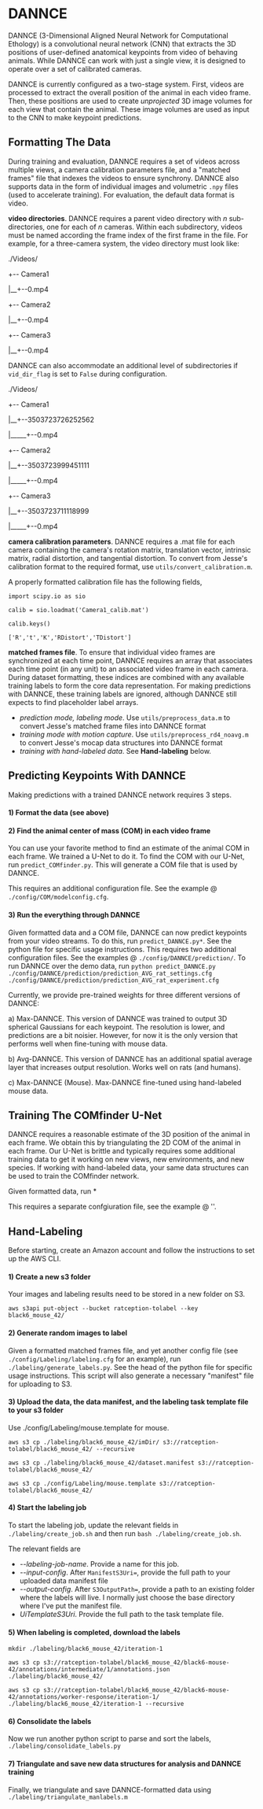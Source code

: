 # DANNCE

DANNCE (3-Dimensional Aligned Neural Network for Computational Ethology) is a convolutional neural network (CNN) that extracts the 3D positions of user-defined anatomical keypoints from video of behaving animals. While DANNCE can work with just a single view, it is designed to operate over a set of calibrated cameras.

DANNCE is currently configured as a two-stage system. First, videos are processed to extract the overall position of the animal in each video frame. Then, these positions are used to create *unprojected* 3D image volumes for each view that contain the animal. These image volumes are used as input to the CNN to make keypoint predictions.

## Formatting The Data
During training and evaluation, DANNCE requires a set of videos across multiple views, a camera calibration parameters file, and a "matched frames" file that indexes the videos to ensure synchrony. DANNCE also supports data in the form of individual images and volumetric `.npy` files (used to accelerate training). For evaluation, the default data format is video.

**video directories**.
DANNCE requires a parent video directory with *n* sub-directories, one for each of *n* cameras. Within each subdirectory, videos must be named according the frame index of the first frame in the file. For example, for a three-camera system, the video directory must look like:

./Videos/

+-- Camera1

|\_\_+--0.mp4

+-- Camera2

|\_\_+--0.mp4

+-- Camera3

|\_\_+--0.mp4

DANNCE can also accommodate an additional level of subdirectories if `vid_dir_flag` is set to `False` during configuration. 

./Videos/

+-- Camera1

|\_\_+--3503723726252562

|\_\_\_\_\_+--0.mp4

+-- Camera2

|\_\_+--3503723999451111

|\_\_\_\_\_+--0.mp4

+-- Camera3

|\_\_+--3503723711118999

|\_\_\_\_\_+--0.mp4

**camera calibration parameters**.
DANNCE requires a .mat file for each camera containing the camera's rotation matrix, translation vector, intrinsic matrix, radial distortion, and tangential distortion. To convert from Jesse's calibration format to the required format, use `utils/convert_calibration.m`.

A properly formatted calibration file has the following fields,

`import scipy.io as sio`

`calib = sio.loadmat('Camera1_calib.mat')`

`calib.keys()`

`['R','t','K','RDistort','TDistort']`

**matched frames file**.
To ensure that individual video frames are synchronized at each time point, DANNCE requires an array that associates each time point (in any unit) to an associated video frame in each camera. During dataset formatting, these indices are combined with any available training labels to form the core data representation. For making predictions with DANNCE, these training labels are ignored, although DANNCE still expects to find placeholder label arrays.
- *prediction mode, labeling mode*. Use `utils/preprocess_data.m` to convert Jesse's matched frame files into DANNCE format
- *training mode with motion capture*. Use `utils/preprocess_rd4_noavg.m` to convert Jesse's mocap data structures into DANNCE format
- *training with hand-labeled data*. See **Hand-labeling** below.
    
## Predicting Keypoints With DANNCE

Making predictions with a trained DANNCE network requires 3 steps.

#### 1) Format the data (see above)
#### 2) Find the animal center of mass (COM) in each video frame
You can use your favorite method to find an estimate of the animal COM in each frame. We trained a U-Net to do it. To find the COM with our U-Net, run `predict_COMfinder.py`. This will generate a COM file that is used by DANNCE.

This requires an additional configuration file. See the example @ `./config/COM/modelconfig.cfg`.

#### 3) Run the everything through DANNCE
Given formatted data and a COM file, DANNCE can now predict keypoints from your video streams.
To do this, run `predict_DANNCE.py*`. See the python file for specific usage instructions.
This requires two additional configuration files. See the examples @ `./config/DANNCE/prediction/`. To run DANNCE over the demo data, run `python predict_DANNCE.py ./config/DANNCE/prediction/prediction_AVG_rat_settings.cfg ./config/DANNCE/prediction/prediction_AVG_rat_experiment.cfg`

Currently, we provide pre-trained weights for three different versions of DANNCE:

a) Max-DANNCE. This version of DANNCE was trained to output 3D spherical Gaussians for each keypoint. The resolution is lower, and predictions are a bit noisier. However, for now it is the only version that performs well when fine-tuning with mouse data.

b) Avg-DANNCE. This version of DANNCE has an additional spatial average layer that increases output resolution. Works well on rats (and humans).

c) Max-DANNCE (Mouse). Max-DANNCE fine-tuned using hand-labeled mouse data.

## Training The COMfinder U-Net
DANNCE requires a reasonable estimate of the 3D position of the animal in each frame. We obtain this by triangulating the 2D COM of the animal in each frame. Our U-Net is brittle and typically requires some additional training data to get it working on new views, new environments, and new species. If working with hand-labeled data, your same data structures can be used to train the COMfinder network.

Given formatted data, run *

This requires a separate confgiuration file, see the example @ ''.

## Hand-Labeling
Before starting, create an Amazon account and follow the instructions to set up the AWS CLI.

#### 1) Create a new s3 folder
Your images and labeling results need to be stored in a new folder on S3.

`aws s3api put-object --bucket ratception-tolabel --key black6_mouse_42/`

#### 2) Generate random images to label
Given a formatted matched frames file, and yet another config file (see `./config/Labeling/labeling.cfg` for an example), run `./labeling/generate_labels.py`. See the head of the python file for specific usage instructions. This script will also generate a necessary "manifest" file for uploading to S3.

#### 3) Upload the data, the data manifest, and the labeling task template file to your s3 folder
Use ./config/Labeling/mouse.template for mouse.

`aws s3 cp ./labeling/black6_mouse_42/imDir/ s3://ratception-tolabel/black6_mouse_42/ --recursive`

`aws s3 cp ./labeling/black6_mouse_42/dataset.manifest s3://ratception-tolabel/black6_mouse_42/`

`aws s3 cp ./config/Labeling/mouse.template s3://ratception-tolabel/black6_mouse_42/`

#### 4) Start the labeling job
To start the labeling job, update the relevant fields in `./labeling/create_job.sh` and then run `bash ./labeling/create_job.sh`.

The relevant fields are
- *--labeling-job-name*. Provide a name for this job.
- *--input-config*. After `ManifestS3Uri=`, provide the full path to your uploaded data manifest file
- *--output-config*. After `S3OutputPath=`, provide a path to an existing folder where the labels will live. I normally just choose the base directory where I've put the manifest file.
- *UiTemplateS3Uri*. Provide the full path to the task template file.

#### 5) When labeling is completed, download the labels

`mkdir ./labeling/black6_mouse_42/iteration-1`

`aws s3 cp s3://ratception-tolabel/black6_mouse_42/black6-mouse-42/annotations/intermediate/1/annotations.json ./labeling/black6_mouse_42/`

`aws s3 cp s3://ratception-tolabel/black6_mouse_42/black6-mouse-42/annotations/worker-response/iteration-1/ ./labeling/black6_mouse_42/iteration-1 --recursive`

#### 6) Consolidate the labels

Now we run another python script to parse and sort the labels, `./labeling/consolidate_labels.py` 

#### 7) Triangulate and save new data structures for analysis and DANNCE training

Finally, we triangulate and save DANNCE-formatted data using `./labeling/triangulate_manlabels.m`
